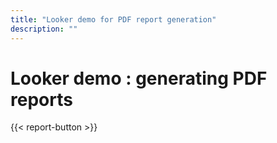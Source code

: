 ```yaml
---
title: "Looker demo for PDF report generation"
description: ""
---
```


# Looker demo : generating PDF reports

{{< report-button >}}
